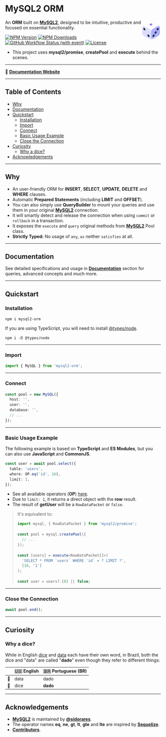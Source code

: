 [mysql2]: https://github.com/sidorares/node-mysql2
[npm-image]: https://img.shields.io/npm/v/mysql2-orm.svg
[npm-url]: https://npmjs.org/package/mysql2-orm
[downloads-image]: https://img.shields.io/npm/dt/mysql2-orm.svg
[downloads-url]: https://npmjs.org/package/mysql2-orm
[ci-url]: https://github.com/wellwelwel/mysql2-orm/actions/workflows/ci.yml?query=branch%3Amain
[ci-image]: https://img.shields.io/github/actions/workflow/status/wellwelwel/mysql2-orm/ci.yml?event=push&style=flat&label=ci&branch=main
[license-url]: https://github.com/wellwelwel/mysql2-orm/blob/main/License
[license-image]: https://img.shields.io/npm/l/mysql2-orm.svg?maxAge=2592000

# MySQL2 ORM

<img align="right" width="64" height="64" alt="Logo" src="website/static/img/favicon.svg">

An **ORM** built on [**MySQL2**][mysql2], designed to be intuitive, productive and focused on essential functionality.

[![NPM Version][npm-image]][npm-url]
[![NPM Downloads][downloads-image]][downloads-url]
[![GitHub Workflow Status (with event)][ci-image]][ci-url]
[![License][license-image]][license-url]

- This project uses **mysql2/promise**, **createPool** and **execute** behind the scenes.

---

🎲 [**Documentation Website**](https://wellwelwel.github.io/mysql2-orm/docs/)

---

## Table of Contents

- [Why](#why)
- [Documentation](#documentation)
- [Quickstart](#quickstart)
  - [Installation](#installation)
  - [Import](#import)
  - [Connect](#connect)
  - [Basic Usage Example](#basic-usage-example)
  - [Close the Connection](#close-the-connection)
- [Curiosity](#curiosity)
  - [Why a dice?](#why-a-dice)
- [Acknowledgements](#acknowledgements)

---

## Why

- An user-friendly ORM for **INSERT**, **SELECT**, **UPDATE**, **DELETE** and **WHERE** clauses.
- Automatic **Prepared Statements** (including **LIMIT** and **OFFSET**).
- You can also simply use **QueryBuilder** to mount your queries and use them in your original [**MySQL2**][mysql2] connection.
- It will smartly detect and release the connection when using `commit` or `rollback` in a transaction.
- It exposes the `execute` and `query` original methods from [**MySQL2**][mysql2] Pool class.
- **Strictly Typed:** No usage of `any`, `as` neither `satisfies` at all.

---

## Documentation

See detailed specifications and usage in [**Documentation**](https://wellwelwel.github.io/mysql2-orm/docs/category/documentation) section for queries, advanced concepts and much more.

---

## Quickstart

### Installation

```shell
npm i mysql2-orm
```

If you are using TypeScript, you will need to install [@types/node](https://www.npmjs.com/package/@types/node).

```shell
npm i -D @types/node
```

---

### Import

```ts
import { MySQL } from 'mysql2-orm';
```

---

### Connect

```ts
const pool = new MySQL({
  host: '',
  user: '',
  database: '',
  // ...
});
```

---

### Basic Usage Example

The following example is based on **TypeScript** and **ES Modules**, but you can also use **JavaScript** and **CommonJS**.

```ts
const user = await pool.select({
  table: 'users',
  where: OP.eq('id', 16),
  limit: 1,
});
```

- See all available operators (**OP**) [here](https://wellwelwel.github.io/mysql2-orm/docs/category/operators).
- Due to `limit: 1`, it returns a direct object with the **row** result.
- The result of **getUser** will be a `RowDataPacket` or `false`.

> It's equivalent to:
>
> ```ts
> import mysql, { RowDataPacket } from 'mysql2/promise';
>
> const pool = mysql.createPool({
>   // ...
> });
>
> const [users] = execute<RowDataPacket[]>(
>   'SELECT * FROM `users` WHERE `id` = ? LIMIT ?',
>   [16, '1']
> );
>
> const user = users?.[0] || false;
> ```

---

### Close the Connection

```ts
await pool.end();
```

---

## Curiosity

### Why a dice?

While in English <ins>dice</ins> and <ins>data</ins> each have their own word, in Brazil, both the dice and "data" are called "**dado**" even though they refer to different things:

|     | 🇺🇸 English | 🇧🇷 Portuguese (BR) |
| --- | ---------- | ------------------ |
| 💾  | data       | dado               |
| 🎲  | dice       | **dado**           |

---

## Acknowledgements

- [**MySQL2**][mysql2] is maintained by [**@sidorares**](https://github.com/sidorares).
- The operator names **eq**, **ne**, **gt**, **lt**, **gte** and **lte** are inspired by [**Sequelize**](https://sequelize.org/docs/v6/core-concepts/model-querying-basics/#operators).
- [**Contributors**](https://github.com/wellwelwel/mysql2-orm/graphs/contributors).
